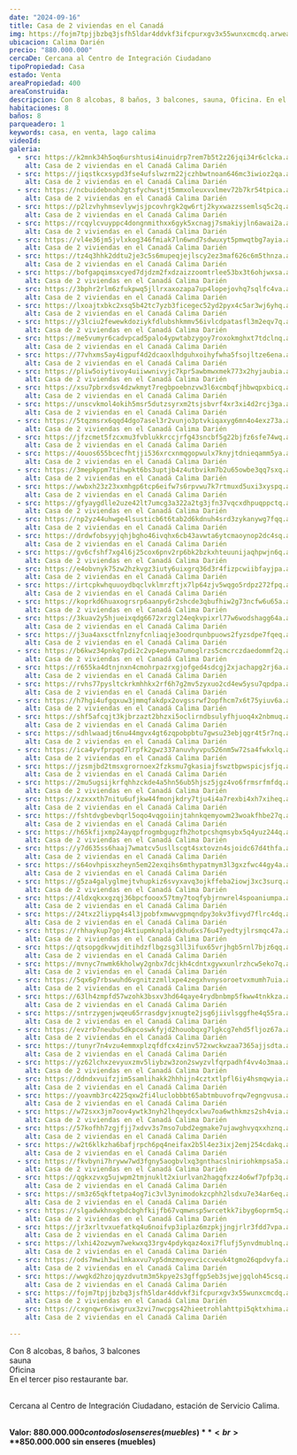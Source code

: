 ```yaml
---
date: "2024-09-16"
title: Casa de 2 viviendas en el Canadá
img: https://fojm7tpjjbzbq3jsfh5ldar4ddvkf3ifcpurxgv3x55wunxcmcdq.arweave.ar/K5LPzelIchhtMin6sYI8GOqi7QUT6Ruau797ajbiYIc
ubicacion: Calima Darién
precio: "880.000.000"
cercaDe: Cercana al Centro de Integración Ciudadano
tipoPropiedad: Casa
estado: Venta
areaPropiedad: 400
areaConstruida:
descripcion: Con 8 alcobas, 8 baños, 3 balcones, sauna, Oficina. En el tercer piso restaurante bar. Cercana al Centro de Integración Ciudadano, estación de Servicio Calima.
habitaciones: 8
baños: 8
parqueadero: 1
keywords: casa, en venta, lago calima
videoId: 
galeria:
  - src: https://k2mnk34h5oq6urshtusi4inuidrp7rem7b5t2z26jqi34r6clcka.arweave.ar/VpjVb4froepGR50kjiG0QOL_xIz4ez1nXkwRvkfCWJQ
    alt: Casa de 2 viviendas en el Canadá Calima Darién
  - src: https://jiqstkcxsypd3fse4ufslwzrm22jczhbwtnoan646mc3iwioz2qa.arweave.ar/SiEpqFeWHj2WROULJdsxZrSRZOG02uA33PMFtFkOzqA
    alt: Casa de 2 viviendas en el Canadá Calima Darién
  - src: https://ncbuidebnoh2gtsfychwstjt5mmxoleuxvxlmev72b7kr54tpica.arweave.ar/aINEDIFrj6NORcCPaU0z6xl3LJS9brYSv9B-qPeTegQ
    alt: Casa de 2 viviendas en el Canadá Calima Darién
  - src: https://p2lzvhyhmsevlywjsjpcovhrgk2qw6rtj2kyxwazzssemlsq5c2q.arweave.ar/fpeanwdkiVXiyZJeJ1TxMrULejNOlYvYGcykRi5Q6LU
    alt: Casa de 2 viviendas en el Canadá Calima Darién
  - src: https://rcqylcvuyppc4dongnmithxx6gyk5xcnagj7smakiyjln6awai2a.arweave.ar/iKGFirTD3i4NzTNYiZ738bCu3E0Bk_kwCkYStvgWAjQ
    alt: Casa de 2 viviendas en el Canadá Calima Darién
  - src: https://vl4e36jm5jvlxkog346fmiak7ln6wnd7sdwuxyt5pmwqtbg7ayia.arweave.ar/qvhN-Szqarupxt88ViAK-tvrNH-Q7UvifXstCYTfBhA
    alt: Casa de 2 viviendas en el Canadá Calima Darién
  - src: https://tz4q3hhk2ddtu2je3c5s6mupeqjejlscy2ez3maf626c6m5thnza.arweave.ar/nnkNnOrQxzppJNi7LzKPJBJErkLGiZ2wBfa8LzOzO3I
    alt: Casa de 2 viviendas en el Canadá Calima Darién
  - src: https://bofgapqimsxcyed7djdzm2fxdzaizzoomtrlee53bx3t6ohjwxsa.arweave.ar/C4pgPghkriwQfxpHlmi3HkCM5c5k4rITuw33PzjpteQ
    alt: Casa de 2 viviendas en el Canadá Calima Darién
  - src: https://3bphr2rlm6zfukpwq5jllrxaxozapa7up4lopejovhq7sqlfc4va.arweave.ar/2F546itnslop9odStcbgu7IHg_R_FueRLqnh-UFlFyo
    alt: Casa de 2 viviendas en el Canadá Calima Darién
  - src: https://lxoajtxbkc2xsq5b42tc7yzb3ficegec52yd2pyx4c5ar3wj6yhq.arweave.ar/XdwEzuFQtXlDoeamL-Mh2VAiGILusD0_F-C6CO7J9g8
    alt: Casa de 2 viviendas en el Canadá Calima Darién
  - src: https://y3lciu2fewewkdoziykfdlubshkmmv56ivlcdpatasfl3m2eqv7q.arweave.ar/xtYkU0UliWUN2UYUUa6BkdTGV75FViG8EwSKvbNEhX8
    alt: Casa de 2 viviendas en el Canadá Calima Darién
  - src: https://me5vumyr6cadvpcad5palo4ypwtabzygoy7roxokmghxt7tdclnq.arweave.ar/YTtaMxHwgDq8QB9eBbuYfaYA5wZ2PxddymGPef5jEts
    alt: Casa de 2 viviendas en el Canadá Calima Darién
  - src: https://77vhxms5ay4igpuf4d2dcaoxlhdguhxoihyfwha5fsojltze6ena.arweave.ar/_-p7sl0GOIM-heD0MQHXWcZqHu5B8FscHSyclc8k8Ro
    alt: Casa de 2 viviendas en el Canadá Calima Darién
  - src: https://pliw5oiytivoy4uiiwwnivyjc7kpr5awbmwxmek773x2hyjaubia.arweave.ar/etFuuRiaKuxyiEWs1FcJF9T49BYLLXYRX_7vo-EgoFA
    alt: Casa de 2 viviendas en el Canadá Calima Darién
  - src: https://xsu7pbrxdsv4dzwkmyt7regbpoebnzvw3l6xcmbqfjhbwqpxbicq.arweave.ar/vKn3hjccq8HmymYn-JDBe4gW5rba_XEwMCpOG0H3CgU
    alt: Casa de 2 viviendas en el Canadá Calima Darién
  - src: https://unscvkmol4okih5msr5dutzsyrxm2tsjsbvrf4xr3xi4d2rcj3ga.arweave.ar/o2QqqY5fHKQfrJR6Ok8yxG7NTkmQaxLy8d3RweoiTsw
    alt: Casa de 2 viviendas en el Canadá Calima Darién
  - src: https://5tqzmsrx6qqd4dgo7asel3r2vunjo3ptvkiqaxyg6mn4o4exz73a.arweave.ar/7OGWSjf0ID4MzvgkRe46rRqXbfOqkQBfBvMbx3CXz_Y
    alt: Casa de 2 viviendas en el Canadá Calima Darién
  - src: https://jfzcmet5fzcxmu3fvblukkrccjrfg43sncbf5g22bjfz6sfe74wq.arweave.ar/SXImEn0uRXZTZahXRSoiEmJTc3Jogl6bWgpLn0ik_y0
    alt: Casa de 2 viviendas en el Canadá Calima Darién
  - src: https://4ouos655bcecfhtjji536xrcxnmqgopwulx7knyjtdnieqamm5ya.arweave.ar/46jpe70IiCKeaUo7v14iu1kDOfai7_U3CZjagkAMZ3A
    alt: Casa de 2 viviendas en el Canadá Calima Darién
  - src: https://3mepkppm7tihwpkt6bs3uptjb4z4utbvikm7b2u65owbe3qq7sxq.arweave.ar/2wj1Pez80Hs9U_Bluj5pDzPKTDVCmfDqnuusEm4Q_K8
    alt: Casa de 2 viviendas en el Canadá Calima Darién
  - src: https://wwbxh23z23xxmhgp6tcp6eifw7s6rpvwu7k7rtmuxd5uxi3xyspq.arweave.ar/tYNz63nW73Ycz_TE_xEFt-Xovran1fjNlLj7S6N3xJ8
    alt: Casa de 2 viviendas en el Canadá Calima Darién
  - src: https://gfyaygdlle2uze42lt7umcg3a322a2tg3jfn37vqcxdhpuqppctq.arweave.ar/MXAMGGtZNUyTmlz_RgjbBvWgambaSt3-sBXGd9IPeKc
    alt: Casa de 2 viviendas en el Canadá Calima Darién
  - src: https://np2yz44uhwge4lsusticb6t6tab2d6kdnuh4srd3zykanywg7fqq.arweave.ar/a_WM85Q9jE4uVJTQIPp-mAOh-UNtD8lEe84UBuLG-WE
    alt: Casa de 2 viviendas en el Canadá Calima Darién
  - src: https://drdwfobsyyjqhjbgho46ivqhx6cb43avwta6ytcmaoynop2dc4sq.arweave.ar/HEdiuDLGEwOkJju55FYHv4QebBW0wexMTAOw1z9DFyU
    alt: Casa de 2 viviendas en el Canadá Calima Darién
  - src: https://gv6cfshf7xg4l6j25cox6pnv2rp6bk2bzkxhteuunijaqhpwjn6q.arweave.ar/NXwiyOX9zcX5Ouidfz211F_gq0HKrnmSlGoSCB32S30
    alt: Casa de 2 viviendas en el Canadá Calima Darién
  - src: https://e4obvnyk75zw2hzkvgz3iuty6uixgrq36d3r4fizpcwiibfayjpa.arweave.ar/Jxwatwr_c20fKqmztFJ49RFzRhvw9x4VGXishASgwl4
    alt: Casa de 2 viviendas en el Canadá Calima Darién
  - src: https://irtcpkwhquuoydbqclvklmrzftjx7lp64zjv5wqgo5rdpz272fpq.arweave.ar/RGYnqseFKOwMMBLqpbI5LNN_rf7mU17aBndiN-df0V8
    alt: Casa de 2 viviendas en el Canadá Calima Darién
  - src: https://koprkd6huaxogrsrp6aanpy6r2shcde3qbufhiw2g73ncfw6u65a.arweave.ar/U58VD8egLuNGUX-ABr8ejqRxDJuAaFOi2jf20Rbep7o
    alt: Casa de 2 viviendas en el Canadá Calima Darién
  - src: https://3kuav2y5hjueixqdg6672xrzgl24eqkvpixrl77w6wodshagg64a.arweave.ar/2qgK6x06aEReAze9_V45MvXCQVV6LxX_9vWcORwGN7g
    alt: Casa de 2 viviendas en el Canadá Calima Darién
  - src: https://j3ua4axsctfnlznyfcnliaqje3oodrqunbpuows2fyzsdpe7fqeq.arweave.ar/TugOAvIUytXluCiatAIJJtzhxhRoX0daWi4zIbyfLAk
    alt: Casa de 2 viviendas en el Canadá Calima Darién
  - src: https://b6kwz34pnkq7pdi2c2vp4epvma7umoglrzs5cmcrczdaedommf2q.arweave.ar/D5Vs749qofeNGhaq_hH1YD9GOMuOZdEwURZGAg3MYXU
    alt: Casa de 2 viviendas en el Canadá Calima Darién
  - src: https://r655ka4dtnjnxn4cmohrpazrxgjofged4sdcgj2xjachapg2rj6a.arweave.ar/j7vVA4ObUtu3gmOPF4MxuZLimIPkhiMnV0gEcDzainw
    alt: Casa de 2 viviendas en el Canadá Calima Darién
  - src: https://rvhs77pysltckrkmhhkx2rf6h7g2mv5zyxuo2cd4ew5ysu7qpdpa.arweave.ar/jU8v_fiS5iVFTDnVfUS-P82mV7nF6O0IfCW7iVPweN4
    alt: Casa de 2 viviendas en el Canadá Calima Darién
  - src: https://h7hgi4ufgqxuw3jmmqfakdpx2ovgssrwf2opfhcm7x6t75yiuv6a.arweave.ar/P85kcoU0L0ttLGQKBQ3306ppSjYunPKcTP39P_cIpXw
    alt: Casa de 2 viviendas en el Canadá Calima Darién
  - src: https://shf5afcqjt3kjbrzazt2bhzxi5oclirndbsulyfhjuoq4x2nbmuq.arweave.ar/kcvQFFBM9qSGOQZnoJ83R1wloi0YZUXgp00dDl9NCyk
    alt: Casa de 2 viviendas en el Canadá Calima Darién
  - src: https://sdhlwaadjt6nu44mgvx4gt6zqpobpbtu7gwsu23ebjqgr4t5r7nq.arweave.ar/kM67AANM_NpzjDVvw0_Zg9wXhnT5rSprZApgaPJ9j9s
    alt: Casa de 2 viviendas en el Canadá Calima Darién
  - src: https://ica4yvfprpqd7lrpfk2gwz337anuvhyvpu526nm5w72sa4fwkxlq.arweave.ar/QIHMVK-L4D-uLyq0a2d7-BtKnxV9O681nbf1IHC2Vdc
    alt: Casa de 2 viviendas en el Canadá Calima Darién
  - src: https://jzsmjbd2tmsxgrornoex2fzksmu7gkasiajfswztbpwspicjsfjq.arweave.ar/TmTEhHqbJXNF0WuJfRcqkynzKBJAEllbMwvtJ6BJkVM
    alt: Casa de 2 viviendas en el Canadá Calima Darién
  - src: https://2mu5ugsijkrfqhhzckde4a5hn56ub5hjsz5jgz4vo6frmsrfmfdq.arweave.ar/0ynaGkhKolgc-RKGTgOnb31A9OmWepNnlXeLFkolYUc
    alt: Casa de 2 viviendas en el Canadá Calima Darién
  - src: https://xzxxxth7nitu6ufjkw44fmonjkdry7tju4i4a7rexbi4xh7xiheq.arweave.ar/vm97zP9qJ09QqVW5wrHNSoccfmmnEcB-JLhRy5_3Qck
    alt: Casa de 2 viviendas en el Canadá Calima Darién
  - src: https://fshtdvgbevbqrl5oqo4vqgoiinjtahnkqemyowm23woakfhbe27q.arweave.ar/LI8x1MElQwivroO5WBnIQ1MwHaqBGYdZmt2cBRThJr8
    alt: Casa de 2 viviendas en el Canadá Calima Darién
  - src: https://h65kfijxmp24ayqpfrogmbgugzfh2hotpcshqmsybx5q4yuz244q.arweave.ar/P7qioTdj9cBiDyxcZgTUNkp9HdN4pHgyWA37DmKZ1zk
    alt: Casa de 2 viviendas en el Canadá Calima Darién
  - src: https://y7d635ss6haaj7wmatcv5usllscgt4sxtovzn4sjoidc67d4thfa.arweave.ar/x8ft9lLxwAT-zATFXtJLXIRp8lebq5bySXIGL3x8mco
    alt: Casa de 2 viviendas en el Canadá Calima Darién
  - src: https://s64ovhpisxzheyn5em22exqihs6mthypatmym3l3gxzfwc44gy4a.arweave.ar/l7jqneiV8nJhvSM1ol4IPLzJnw8E2YZtezXyWwucNjg
    alt: Casa de 2 viviendas en el Canadá Calima Darién
  - src: https://g5za4galyglmejtvhupkiz6svyxavq3ojkffeba2iowj3xc3surq.arweave.ar/N3IOGAvBlsImdT0epGfSri4Kw25KilIEGkOsndxblSM
    alt: Casa de 2 viviendas en el Canadá Calima Darién
  - src: https://4ldxqkxxgzqj36bpcfooox57tmy7toqfybjrnwrel4spoaniumpa.arweave.ar/4sd4Kvc2YJ34LxFc51-_mzH5ugXAUxbaJF8k9wGoox4
    alt: Casa de 2 viviendas en el Canadá Calima Darién
  - src: https://24txz2liypq4s4l3jpobfxmwwvgpmqndpy3okv3fivyd7flrc4dq.arweave.ar/1yd86WjD4clxe0vcEt2WtUz2QaN-NuVXZUVwP5VxFwc
    alt: Casa de 2 viviendas en el Canadá Calima Darién
  - src: https://rhhaykup7goj4ktiupmknplajdkhu6xs76u47yedtyjlrsmqc47a.arweave.ar/ic4MKo_5nJ4qaKPYpr1gSNR6evL_qc_gg54SuMmQFz4
    alt: Casa de 2 viviendas en el Canadá Calima Darién
  - src: https://qtsopgdkvwjditihdzflbgzsg3ll3ifux65vrjhgb5rnl7bjz6qq.arweave.ar/hOTnmGqtkjRNBx5KsJsyNta9oLS_u1ik5g9i1fwpz6E
    alt: Casa de 2 viviendas en el Canadá Calima Darién
  - src: https://mvnyc7nwmk6kholwy2gnbx7dcjkh4cdntxgywxunlrzhcw5eko7q.arweave.ar/ZVuBfbZivKO5dsaM0N_jElR-CG2dzYtejVxycVukU78
    alt: Casa de 2 viviendas en el Canadá Calima Darién
  - src: https://5qx6g7rbswuhd6vgnitzzmllxpe4zegxhvnysoroetvxmumh7uia.arweave.ar/7C_jfiGVqHH6pmonnLFru8nMkNc9W4k6LiTrdlGH_RA
    alt: Casa de 2 viviendas en el Canadá Calima Darién
  - src: https://63lh4zmpfd57wzohk3bsxv3hd64qaye4rydbnbmp5fkww4tnkkza.arweave.ar/9tZ-ZY8o-_tlx1bDK9dnH7kAYJyOBhaFj-lVa3JtUrI
    alt: Casa de 2 viviendas en el Canadá Calima Darién
  - src: https://sntrzygenjwqeu65rrasdgvjxnugte2jsg6jiivlsggfhe4q55ra.arweave.ar/k2cc4MRqbQJT3YxBIZqpu2hpk0mRvJQiq5GMU5OQ72I
    alt: Casa de 2 viviendas en el Canadá Calima Darién
  - src: https://evzrb7neubu5dkpcoswkfyjd2houobqxg7lgkcg7ehd5fljoz67a.arweave.ar/JXMQ_aSgadGp4nSsouEj0d1HBhc31mUI3yHH0q0uz74
    alt: Casa de 2 viviendas en el Canadá Calima Darién
  - src: https://tunyr7n4vzu4emmxplzqfdfcx4zinv572xwckwzaa7365ajjsdta.arweave.ar/nRuI_byuacIxl3rzAoyivzKG17_V7CVbIAf37oEpkOY
    alt: Casa de 2 viviendas en el Canadá Calima Darién
  - src: https://yz62lchxzevyuxzmv5liybzw3zon2swyzvlfqrpadhf4vv4o3maa.arweave.ar/xn2liPfJK4pfLK9WjAc23lzdStjNVlhF4BnLyteO2wA
    alt: Casa de 2 viviendas en el Canadá Calima Darién
  - src: https://ddndxvuifzjim5samlihakk2hhhijn4cztxtlpfl6iy4hsmqwyia.arweave.ar/GNo71oguUoZ2QGLQcClaOc6Et4LM7zW8q_Ixw8mQthA
    alt: Casa de 2 viviendas en el Canadá Calima Darién
  - src: https://yoavmb3rc4225qxw2fi4luclobbbt65abtmbuvofrqw7egngvusa.arweave.ar/w4FWB3EXNa7C9tFRxdBLcEIZ-6AM2BpVxYwt8hmmrSQ
    alt: Casa de 2 viviendas en el Canadá Calima Darién
  - src: https://w72sxx3jm7oov4ywtk3nyh2lhqeydcxlwu7oa6wthkmzs2sh4via.arweave.ar/t_Ur32ln3OrzFpq23B9LPAmBiuu1PuB60zqZmWpH5VA
    alt: Casa de 2 viviendas en el Canadá Calima Darién
  - src: https://57kofhh7zgjfjj7xdvv3s7mso7ubd2egmake7ujawghvyqxxhznq.arweave.ar/79TinP_JklSn9x1ruX2Sd-gR6IZgFE_RILGPXEL3Pls
    alt: Casa de 2 viviendas en el Canadá Calima Darién
  - src: https://w2t6klkzha6bafjrpch6pq4neifax2b5l4ez3ixj2emj254cdakq.arweave.ar/tqflLVk4PBAVMXiP58ONIgoL6D1fCZ2i6dEYnXeCGBU
    alt: Casa de 2 viviendas en el Canadá Calima Darién
  - src: https://fkvbyni7hryww7wd3fgny5aogbvlxq3gnthacslniriohkmpsa5a.arweave.ar/KqocNR88cWt-w9lM3HQOMGq7w2ZszgFJbURQ46mPkDo
    alt: Casa de 2 viviendas en el Canadá Calima Darién
  - src: https://qgkxzvxg5ujwpm2tmjnuklt2xiurlvan2hagqfxzz4o6wf7pfp3q.arweave.ar/gZV81ubtE2ezU2JbRS56uikV1A3RwGgW-c8d6xfvK_c
    alt: Casa de 2 viviendas en el Canadá Calima Darién
  - src: https://sm3z65qkftetpa4og7ic3vl3ynimodokzcphh2lsdxu7e34ar6eq.arweave.ar/kzefdgosyTeDjjfQLdV7w1DHDcrInnPpch3p8m-Aj4k
    alt: Casa de 2 viviendas en el Canadá Calima Darién
  - src: https://slgadwkhnxgbdcbghfkijfb67vqmwnsp5wrcetkk7ibyg6oprm5q.arweave.ar/kswB2UdtzBGIJjlUhJQ-_WDLNk_toiJNSvoDg3nPizs
    alt: Casa de 2 viviendas en el Canadá Calima Darién
  - src: https://jr3xrltvxuefatkq4u6noifvp3iplaz6mzpkjjngjrlr3fdd7vpa.arweave.ar/THd4rnW9CFBNUOU81yC1ftD1gz5mXqSlpkxXHZRj_V4
    alt: Casa de 2 viviendas en el Canadá Calima Darién
  - src: https://lxhi42ozwym7wekwxq33rgv4pdykqaz4oxi7flufj5ynvdmublnq.arweave.ar/Xc6Oadm2GfsRVrw3uJq8ePCoAzx10fKuhU9w2o2UCts
    alt: Casa de 2 viviendas en el Canadá Calima Darién
  - src: https://ods7mwih3wilmkaxvu7vp5dmzmoyevciccveuk4tgmo26qpdvyfa.arweave.ar/cOX2WQfdkLYoF60_V_Rsyx2CVEgQqkorkzMdr0Hjrgo
    alt: Casa de 2 viviendas en el Canadá Calima Darién
  - src: https://wwgkd2hzojqyzdvutm3m5kpye2s3gffgp5eb3sjwejgqloh45csq.arweave.ar/tYyh6PlyYYyOtJs2zqn4JqWzFKZ_SB3JNiJNBbj86KU
    alt: Casa de 2 viviendas en el Canadá Calima Darién
  - src: https://fojm7tpjjbzbq3jsfh5ldar4ddvkf3ifcpurxgv3x55wunxcmcdq.arweave.ar/K5LPzelIchhtMin6sYI8GOqi7QUT6Ruau797ajbiYIc
    alt: Casa de 2 viviendas en el Canadá Calima Darién
  - src: https://cxgnqwr6xiwgrux3zvi7nwcpgs42hieetrohlahttpi5qktxhima.arweave.ar/FczYWj66LGjS-81R9thPNLmjoIScXHWA85vR2Cp3Ohg
    alt: Casa de 2 viviendas en el Canadá Calima Darién
  
---
```

Con 8 alcobas, 8 baños, 3 balcones <br>
sauna <br>
Oficina <br>
En el tercer piso restaurante bar. <br><br>

Cercana al Centro de Integración Ciudadano, estación de Servicio Calima. <br><br>

**Valor: $880.000.000 con todos los enseres (muebles)** <br>
**$850.000.000 sin enseres (muebles)** <br><br>